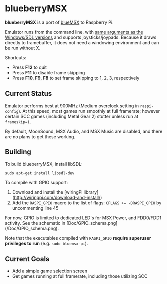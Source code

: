 blueberryMSX
============

**blueberryMSX** is a port of [blueMSX][1] to Raspberry Pi.

Emulator runs from the command line, with [same arguments as the Windows/SDL versions][2] and supports joysticks/joypads. Because it draws directly to framebuffer, it does not need a windowing environment and can be run without X.

Shortcuts:

* Press **F12** to quit
* Press **F11** to disable frame skipping
* Press **F10**, **F9**, **F8** to set frame skipping to 1, 2, 3, respectively

Current Status
--------------

Emulator performs best at 900MHz (Medium overclock setting in `raspi-config`). At this speed, most games run smoothly at full framerate; however certain SCC games (including Metal Gear 2) stutter unless run at `frameskip=1`.

By default, MoonSound, MSX Audio, and MSX Music are disabled, and there are no plans to get these working.

Building
--------
To build blueberryMSX, install libSDL:

`sudo apt-get install libsdl-dev`

To compile with GPIO support:

1. Download and install the [wiringPi library] (http://wiringpi.com/download-and-install/)
2. Add the `RASPI_GPIO` macro to the list of flags: `CFLAGS += -DRASPI_GPIO` by uncommenting line 45

For now, GPIO is limited to dedicated LED's for MSX Power, and FDD0/FDD1 activity. See the schematic in [Doc/GPIO_schema.png] (/Doc/GPIO_schema.png).

Note that the executables compiled with `RASPI_GPIO` **require superuser privileges to run** (e.g. `sudo bluemsx-pi`).

Current Goals
------------

* Add a simple game selection screen
* Get games running at full framerate, including those utilizing SCC

[1]: http://bluemsx.com/
[2]: http://www.msxblue.com/manual/commandlineargs_c.htm

